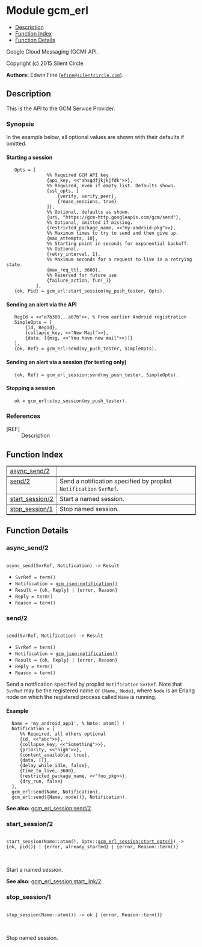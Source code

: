 

# Module gcm_erl #
* [Description](#description)
* [Function Index](#index)
* [Function Details](#functions)

Google Cloud Messaging (GCM) API.

Copyright (c) 2015 Silent Circle

__Authors:__ Edwin Fine ([`efine@silentcircle.com`](mailto:efine@silentcircle.com)).

<a name="description"></a>

## Description ##

This is the API to the GCM Service Provider.


### <a name="Synopsis">Synopsis</a> ###

In the example below, all optional values are shown with their
defaults if omitted.


#### <a name="Starting_a_session">Starting a session</a> ####


```
   Opts = [
               %% Required GCM API key
               {api_key, <<"ahsgdfjkjkjfdk">>},
               %% Required, even if empty list. Defaults shown.
               {ssl_opts, [
                   {verify, verify_peer},
                   {reuse_sessions, true}
               ]},
               %% Optional, defaults as shown.
               {uri, "https://gcm-http.googleapis.com/gcm/send"},
               %% Optional, omitted if missing.
               {restricted_package_name, <<"my-android-pkg">>},
               %% Maximum times to try to send and then give up.
               {max_attempts, 10},
               %% Starting point in seconds for exponential backoff.
               %% Optional.
               {retry_interval, 1},
               %% Maximum seconds for a request to live in a retrying state.
               {max_req_ttl, 3600},
               %% Reserved for future use
               {failure_action, fun(_)}
           ],
   {ok, Pid} = gcm_erl:start_session(my_push_tester, Opts).
```


#### <a name="Sending_an_alert_via_the_API">Sending an alert via the API</a> ####


```
   RegId = <<"e7b300...a67b">>, % From earlier Android registration
   SimpleOpts = [
       {id, RegId},
       {collapse_key, <<"New Mail">>},
       {data, [{msg, <<"You have new mail">>}]}
   ],
   {ok, Ref} = gcm_erl:send(my_push_tester, SimpleOpts).
```


#### <a name="Sending_an_alert_via_a_session_(for_testing_only)">Sending an alert via a session (for testing only)</a> ####


```
   {ok, Ref} = gcm_erl_session:send(my_push_tester, SimpleOpts).
```


#### <a name="Stopping_a_session">Stopping a session</a> ####


```
   ok = gcm_erl:stop_session(my_push_tester).
```


### <a name="References">References</a> ###




<dt>[REF]</dt>



<dd>Description</dd>



<a name="index"></a>

## Function Index ##


<table width="100%" border="1" cellspacing="0" cellpadding="2" summary="function index"><tr><td valign="top"><a href="#async_send-2">async_send/2</a></td><td></td></tr><tr><td valign="top"><a href="#send-2">send/2</a></td><td>Send a notification specified by proplist <code>Notification</code>
<code>SvrRef</code>.</td></tr><tr><td valign="top"><a href="#start_session-2">start_session/2</a></td><td>
Start a named session.</td></tr><tr><td valign="top"><a href="#stop_session-1">stop_session/1</a></td><td>Stop named session.</td></tr></table>


<a name="functions"></a>

## Function Details ##

<a name="async_send-2"></a>

### async_send/2 ###

<pre><code>
async_send(SvrRef, Notification) -&gt; Result
</code></pre>

<ul class="definitions"><li><code>SvrRef = term()</code></li><li><code>Notification = <a href="gcm_json.md#type-notification">gcm_json:notification()</a></code></li><li><code>Result = {ok, Reply} | {error, Reason}</code></li><li><code>Reply = term()</code></li><li><code>Reason = term()</code></li></ul>

<a name="send-2"></a>

### send/2 ###

<pre><code>
send(SvrRef, Notification) -&gt; Result
</code></pre>

<ul class="definitions"><li><code>SvrRef = term()</code></li><li><code>Notification = <a href="gcm_json.md#type-notification">gcm_json:notification()</a></code></li><li><code>Result = {ok, Reply} | {error, Reason}</code></li><li><code>Reply = term()</code></li><li><code>Reason = term()</code></li></ul>

Send a notification specified by proplist `Notification`
`SvrRef`.
Note that `SvrRef` may be the registered name or `{Name, Node}`,
where `Node` is an Erlang node on which the registered process
called `Name` is running.


#### <a name="Example">Example</a> ####

```
  Name = 'my_android_app1', % Note: atom() !
  Notification = [
     %% Required, all others optional
     {id, <<"abc">>},
     {collapse_key, <<"Something">>},
     {priority, <<"high">>},
     {content_available, true},
     {data, []},
     {delay_while_idle, false},
     {time_to_live, 3600},
     {restricted_package_name, <<"foo_pkg>>},
     {dry_run, false}
  ],
  gcm_erl:send(Name, Notification),
  gcm_erl:send({Name, node()}, Notification).
```

__See also:__ [gcm_erl_session:send/2](gcm_erl_session.md#send-2).

<a name="start_session-2"></a>

### start_session/2 ###

<pre><code>
start_session(Name::atom(), Opts::<a href="gcm_erl_session.md#type-start_opts">gcm_erl_session:start_opts()</a>) -&gt; {ok, pid()} | {error, already_started} | {error, Reason::term()}
</code></pre>
<br />

Start a named session.

__See also:__ [gcm_erl_session:start_link/2](gcm_erl_session.md#start_link-2).

<a name="stop_session-1"></a>

### stop_session/1 ###

<pre><code>
stop_session(Name::atom()) -&gt; ok | {error, Reason::term()}
</code></pre>
<br />

Stop named session.

